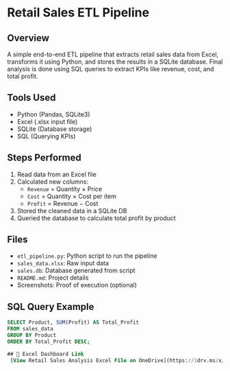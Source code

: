 # Retail Sales ETL Pipeline

##  Overview
A simple end-to-end ETL pipeline that extracts retail sales data from Excel, transforms it using Python, and stores the results in a SQLite database. Final analysis is done using SQL queries to extract KPIs like revenue, cost, and total profit.

##  Tools Used
- Python (Pandas, SQLite3)
- Excel (.xlsx input file)
- SQLite (Database storage)
- SQL (Querying KPIs)

## Steps Performed
1. Read data from an Excel file
2. Calculated new columns:
   - `Revenue` = Quantity × Price
   - `Cost` = Quantity × Cost per item
   - `Profit` = Revenue − Cost
3. Stored the cleaned data in a SQLite DB
4. Queried the database to calculate total profit by product

## Files
- `etl_pipeline.py`: Python script to run the pipeline
- `sales_data.xlsx`: Raw input data
- `sales.db`: Database generated from script
- `README.md`: Project details
- Screenshots: Proof of execution (optional)

## SQL Query Example
```sql
SELECT Product, SUM(Profit) AS Total_Profit
FROM sales_data
GROUP BY Product
ORDER BY Total_Profit DESC;

## 🔗 Excel Dashboard Link
 [View Retail Sales Analysis Excel File on OneDrive](https://1drv.ms/x/c/ed2d6b1a350e6461/EWqwr9gjiz9OlBcmrW8U2tABVlrRs1f_pMQzy4A04Kh1xQ)

